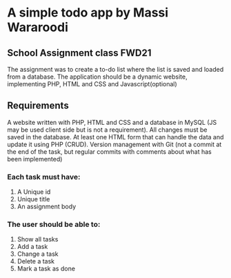 # A simple todo app by Massi Wararoodi

## School Assignment class FWD21

The assignment was to create a to-do list where the list is saved and loaded from a database. The application should be a dynamic website, implementing PHP, HTML and CSS and Javascript(optional)

## Requirements

A website written with PHP, HTML and CSS and a database in MySQL (JS may be used client side but is not a requirement).
All changes must be saved in the database. At least one HTML form that can handle the data and update it using PHP (CRUD).
Version management with Git (not a commit at the end of the task, but regular commits with comments about what has been implemented)

### Each task must have:

1. A Unique id
2. Unique title
3. An assignment body

### The user should be able to:

1. Show all tasks
2. Add a task
3. Change a task
4. Delete a task
5. Mark a task as done
